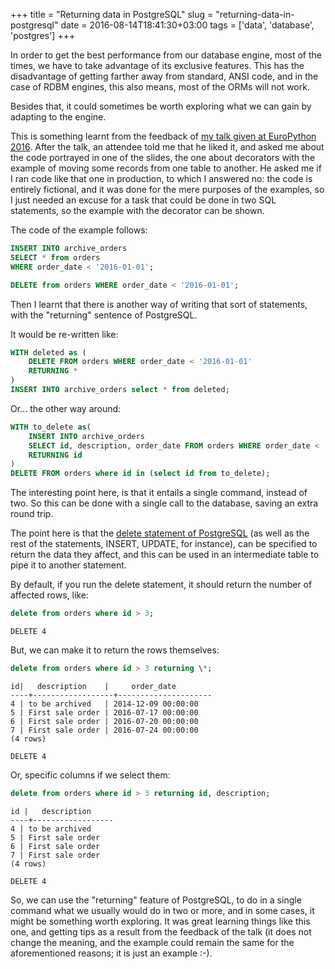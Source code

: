 +++
title = "Returning data in PostgreSQL"
slug = "returning-data-in-postgresql"
date = 2016-08-14T18:41:30+03:00
tags = ['data', 'database', 'postgres']
+++

In order to get the best performance from our database engine, most of
the times, we have to take advantage of its exclusive features. This has
the disadvantage of getting farther away from standard, ANSI code, and
in the case of RDBM engines, this also means, most of the ORMs will not
work.

Besides that, it could sometimes be worth exploring what we can gain by
adapting to the engine.

This is something learnt from the feedback of [my talk given at
EuroPython 2016](link://slug/my-talk-europython-2016). After the talk,
an attendee told me that he liked it, and asked me about the code
portrayed in one of the slides, the one about decorators with the
example of moving some records from one table to another. He asked me if
I ran code like that one in production, to which I answered no: the code
is entirely fictional, and it was done for the mere purposes of the
examples, so I just needed an excuse for a task that could be done in
two SQL statements, so the example with the decorator can be shown.

The code of the example follows:

``` SQL
INSERT INTO archive_orders
SELECT * from orders
WHERE order_date < '2016-01-01';

DELETE from orders WHERE order_date < '2016-01-01';
```

Then I learnt that there is another way of writing that sort of
statements, with the \"returning\" sentence of PostgreSQL.

It would be re-written like:

``` SQL
WITH deleted as (
    DELETE FROM orders WHERE order_date < '2016-01-01'
    RETURNING *
)
INSERT INTO archive_orders select * from deleted;
```

Or\... the other way around:

``` SQL
WITH to_delete as(
    INSERT INTO archive_orders
    SELECT id, description, order_date FROM orders WHERE order_date < '2016-01-01'
    RETURNING id
)
DELETE FROM orders where id in (select id from to_delete);
```

The interesting point here, is that it entails a single command, instead
of two. So this can be done with a single call to the database, saving
an extra round trip.

The point here is that the [delete statement of
PostgreSQL](https://www.postgresql.org/docs/9.5/static/sql-delete.html)
(as well as the rest of the statements, INSERT, UPDATE, for instance),
can be specified to return the data they affect, and this can be used in
an intermediate table to pipe it to another statement.

By default, if you run the delete statement, it should return the number
of affected rows, like:

``` SQL
delete from orders where id > 3;
```

``` 
DELETE 4
```

But, we can make it to return the rows themselves:

``` SQL
delete from orders where id > 3 returning \*;
```

``` 
id|   description    |     order_date
----+------------------+---------------------
4 | to be archived   | 2014-12-09 00:00:00
5 | First sale order | 2016-07-17 00:00:00
6 | First sale order | 2016-07-20 00:00:00
7 | First sale order | 2016-07-24 00:00:00
(4 rows)

DELETE 4
```

Or, specific columns if we select them:

``` SQL
delete from orders where id > 3 returning id, description;
```

``` 
id |   description
----+------------------
4 | to be archived
5 | First sale order
6 | First sale order
7 | First sale order
(4 rows)

DELETE 4
```

So, we can use the \"returning\" feature of PostgreSQL, to do in a
single command what we usually would do in two or more, and in some
cases, it might be something worth exploring. It was great learning
things like this one, and getting tips as a result from the feedback of
the talk (it does not change the meaning, and the example could remain
the same for the aforementioned reasons; it is just an example :-).
